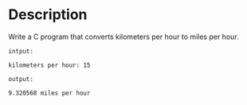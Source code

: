 # Description

Write a C program that converts kilometers per hour to miles per hour.

	intput: 

	kilometers per hour: 15

	output: 

	9.320568 miles per hour
